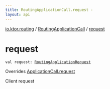 ```yaml
---
title: RoutingApplicationCall.request - 
layout: api
---
```


<div class='api-docs-breadcrumbs'><a href="../index.html">io.ktor.routing</a> / <a href="index.html">RoutingApplicationCall</a> / <a href="./request.html">request</a></div>

# request

<div class="signature"><code><span class="keyword">val </span><span class="identifier">request</span><span class="symbol">: </span><a href="../-routing-application-request/index.html"><span class="identifier">RoutingApplicationRequest</span></a></code></div>

Overrides <a href="../../io.ktor.application/-application-call/request.html">ApplicationCall.request</a>

Client request

